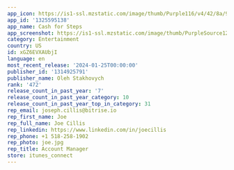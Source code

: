 ```yaml
---
app_icon: https://is1-ssl.mzstatic.com/image/thumb/Purple116/v4/42/8a/90/428a9065-dca0-dd07-a61b-7646233c0664/AppIcon-0-0-1x_U007emarketing-0-5-0-85-220.png/1024x1024bb.png
app_id: '1325595138'
app_name: Cash for Steps
app_screenshot: https://is1-ssl.mzstatic.com/image/thumb/PurpleSource126/v4/6d/42/48/6d42486d-8c57-2ea5-4554-2c7ae1735851/818af1c2-f703-43c2-b77d-f3975b589f95_12123264.jpg/1242x2208bb.png
category: Entertainment
country: US
id: xGZ6EVXAUbjI
language: en
most_recent_release: '2024-01-25T00:00:00'
publisher_id: '1314925791'
publisher_name: Oleh Stakhovych
rank: '472'
release_count_in_past_year: '7'
release_count_in_past_year_category: 10
release_count_in_past_year_top_in_category: 31
rep_email: joseph.cillis@bitrise.io
rep_first_name: Joe
rep_full_name: Joe Cillis
rep_linkedin: https://www.linkedin.com/in/joecillis
rep_phone: +1 518-258-1902
rep_photo: joe.jpg
rep_title: Account Manager
store: itunes_connect
---
```

